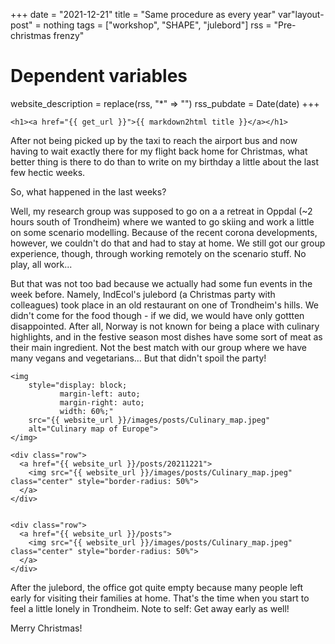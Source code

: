 +++
date = "2021-12-21"
title = "Same procedure as every year"
var"layout-post" = nothing
tags = ["workshop", "SHAPE", "julebord"]
rss = "Pre-christmas frenzy"

# Dependent variables
website_description = replace(rss, "*" => "")
rss_pubdate = Date(date)
+++

~~~
<h1><a href="{{ get_url }}">{{ markdown2html title }}</a></h1>
~~~

After not being picked up by the taxi to reach the airport bus and now having to wait exactly there for my flight back home for Christmas, what better thing is there to do than to write on my birthday a little about the last few hectic weeks.

So, what happened in the last weeks?

Well, my research group was supposed to go on a a retreat in Oppdal (~2 hours south of Trondheim) where we wanted to go skiing and work a little on some scenario modelling. Because of the recent corona developments, however, we couldn't do that and had to stay at home. We still got our group experience, though, through working remotely on the scenario stuff. No play, all work...

But that was not too bad because we actually had some fun events in the week before. Namely, IndEcol's julebord (a Christmas party with colleagues) took place in an old restaurant on one of Trondheim's hills. We didn't come for the food though - if we did, we would have only gottten disappointed. After all, Norway is not known for being a place with culinary highlights, and in the festive season most dishes have some sort of meat as their main ingredient. Not the best match with our group where we have many vegans and vegetarians... But that didn't spoil the party!

~~~
<img 
    style="display: block; 
           margin-left: auto;
           margin-right: auto;
           width: 60%;"
    src="{{ website_url }}/images/posts/Culinary_map.jpeg" 
    alt="Culinary map of Europe">
</img>

<div class="row">
  <a href="{{ website_url }}/posts/20211221">
    <img src="{{ website_url }}/images/posts/Culinary_map.jpeg" class="center" style="border-radius: 50%">
  </a>
</div>


<div class="row">
  <a href="{{ website_url }}/posts">
    <img src="{{ website_url }}/images/posts/Culinary_map.jpeg" class="center" style="border-radius: 50%">
  </a>
</div>
~~~

After the julebord, the office got quite empty because many people left early for visiting their families at home. That's the time when you start to feel a little lonely in Trondheim. Note to self: Get away early as well!

Merry Christmas!